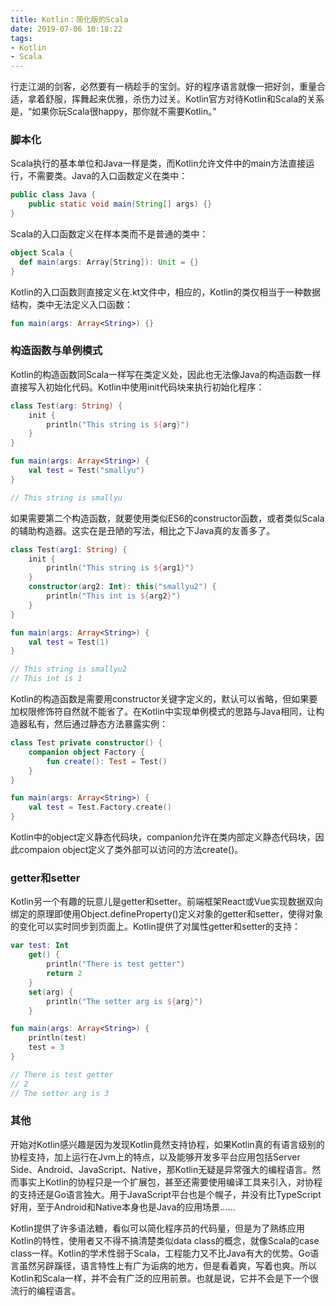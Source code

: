 ```yaml
---
title: Kotlin：简化版的Scala
date: 2019-07-06 10:18:22
tags: 
- Kotlin
- Scala
---
```


行走江湖的剑客，必然要有一柄趁手的宝剑。好的程序语言就像一把好剑，重量合适，拿着舒服，挥舞起来优雅，杀伤力过关。Kotlin官方对待Kotlin和Scala的关系是，“如果你玩Scala很happy，那你就不需要Kotlin。”

### 脚本化

Scala执行的基本单位和Java一样是类，而Kotlin允许文件中的main方法直接运行，不需要类。Java的入口函数定义在类中：

```Java
public class Java {
    public static void main(String[] args) {}
}
```

Scala的入口函数定义在样本类而不是普通的类中：

```Scala
object Scala {
  def main(args: Array[String]): Unit = {}
}
```

Kotlin的入口函数则直接定义在.kt文件中，相应的，Kotlin的类仅相当于一种数据结构，类中无法定义入口函数：

```Kotlin
fun main(args: Array<String>) {}
```

### 构造函数与单例模式

Kotlin的构造函数同Scala一样写在类定义处，因此也无法像Java的构造函数一样直接写入初始化代码。Kotlin中使用init代码块来执行初始化程序：

```Kotlin
class Test(arg: String) {
    init {
        println("This string is ${arg}")
    }
}

fun main(args: Array<String>) {
    val test = Test("smallyu")
}

// This string is smallyu
```

如果需要第二个构造函数，就要使用类似ES6的constructor函数，或者类似Scala的辅助构造器。这实在是丑陋的写法，相比之下Java真的友善多了。

```Kotlin
class Test(arg1: String) {
    init {
        println("This string is ${arg1}")
    }
    constructor(arg2: Int): this("smallyu2") {
        println("This int is ${arg2}")
    }
}

fun main(args: Array<String>) {
    val test = Test(1)
}

// This string is smallyu2
// This int is 1
```

Kotlin的构造函数是需要用constructor关键字定义的，默认可以省略，但如果要加权限修饰符自然就不能省了。在Kotlin中实现单例模式的思路与Java相同，让构造器私有，然后通过静态方法暴露实例：

```Kotlin
class Test private constructor() {
    companion object Factory {
        fun create(): Test = Test()
    }
}

fun main(args: Array<String>) {
    val test = Test.Factory.create()
}
```

Kotlin中的object定义静态代码块，companion允许在类内部定义静态代码块，因此compaion object定义了类外部可以访问的方法create()。

### getter和setter

Kotlin另一个有趣的玩意儿是getter和setter。前端框架React或Vue实现数据双向绑定的原理即使用Object.defineProperty()定义对象的getter和setter，使得对象的变化可以实时同步到页面上。Kotlin提供了对属性getter和setter的支持：

```Kotlin
var test: Int
    get() {
        println("There is test getter")
        return 2
    }
    set(arg) {
        println("The setter arg is ${arg}")
    }

fun main(args: Array<String>) {
    println(test)
    test = 3
}

// There is test getter
// 2
// The setter arg is 3
```

### 其他

开始对Kotlin感兴趣是因为发现Kotlin竟然支持协程，如果Kotlin真的有语言级别的协程支持，加上运行在Jvm上的特点，以及能够开发多平台应用包括Server Side、Android、JavaScript、Native，那Kotlin无疑是异常强大的编程语言。然而事实上Kotlin的协程只是一个扩展包，甚至还需要使用编译工具来引入，对协程的支持还是Go语言独大。用于JavaScript平台也是个幌子，并没有比TypeScript好用，至于Android和Native本身也是Java的应用场景……

Kotlin提供了许多语法糖，看似可以简化程序员的代码量，但是为了熟练应用Kotlin的特性，使用者又不得不搞清楚类似data class的概念，就像Scala的case class一样。Kotlin的学术性弱于Scala，工程能力又不比Java有大的优势。Go语言虽然另辟蹊径，语言特性上有广为诟病的地方，但是看着爽，写着也爽。所以Kotlin和Scala一样，并不会有广泛的应用前景。也就是说，它并不会是下一个很流行的编程语言。


